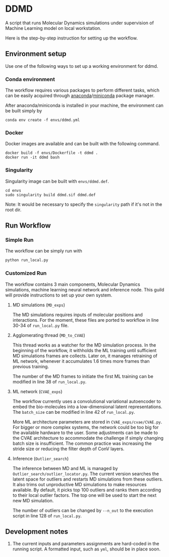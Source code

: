 # DDMD

A script that runs Molecular Dynamics simulations under supervision of Machine
Learning model on local workstation.

Here is the step-by-step instruction for setting up the workflow.

## Environment setup

Use one of the following ways to set up a working environment for ddmd. 

### Conda environment 
The workflow requires various packages to perform different tasks, which can be easily acquired through [anaconda](https://www.anaconda.com/products/individual)/[miniconda](https://docs.conda.io/en/latest/miniconda.html) package manager. 

After anaconda/miniconda is installed in your machine, the environment can be built simply by

```
conda env create -f envs/ddmd.yml
```

### Docker
Docker images are available and can be built with the following command. 
```
docker build -f envs/Dockerfile -t ddmd . 
docker run -it ddmd bash
```

### Singularity 
Singularity image can be built with `envs/ddmd.def`. 
```
cd envs
sudo singularity build ddmd.sif ddmd.def
```
Note: It would be necessary to specify the `singularity` path if it's not in the root dir. 


## Run Workflow

### Simple Run
The workflow can be simply run with 
```bash 
python run_local.py
```
### Customized Run

The workflow contains 3 main components, Molecular Dynamics simulations, machine learning neural network and inference node. This guild will provide instructions to set up your own system. 

1. MD simulations (`MD_exps`)

    The MD simulations requires inputs of molecular positions and interactions. For the moment, these files are ported to workflow in line 30-34 of `run_local.py` file. 

2. Agglomerating thread (`MD_to_CVAE`)
    
    This thread works as a watcher for the MD simulation process. In the beginning of the workflow, it withholds the ML training until sufficient MD simulations frames are collects. Later on, it manages retraining of ML network, whenever it accumulates 1.6 times more frames than previous training. 

    The number of the MD frames to initiate the first ML training can be modified in line 38 of `run_local.py`. 


3. ML network (`CVAE_exps`)

    The workflow currently uses a convolutional variational autoencoder to embed the bio-molecules into a low-dimensional latent representations. The `batch_size` can be modified in line 42 of `run_local.py`. 

    More ML architecture parameters are stored in `CVAE_exps/cvae/CVAE.py`. For bigger or more complex systems, the network could be too big for the available hardware to the user. Some adjustments can be made to the CVAE architecture to accommodate the challenge if simply changing batch size is insufficient. The common practice was increasing the stride size or reducing the filter depth of ConV layers. 

2. Inference (`Outlier_search`)
   
   The inference between MD and ML is managed by `Outlier_search/outlier_locator.py`. The current version searches the latent space for outliers and restarts MD simulations from these outliers. It also trims out unproductive MD simulations to make resources available. By default, it picks top 100 outliers and ranks them according to their local outlier factors. The top one will be used to start the next new MD simulation. 

   The number of outliers can be changed by `--n_out` to the execution script in line 128 of `run_local.py`. 


## Development notes
1. The current inputs and parameters assignments are hard-coded in the running script. A formatted input, such as `yml`, should be in place soon. 
